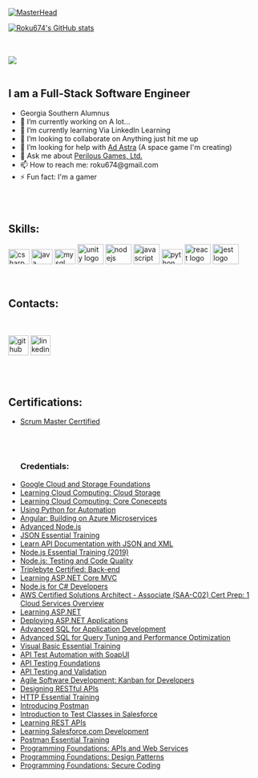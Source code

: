 [![MasterHead](https://c.tenor.com/BxuhqfpyRFwAAAAC/loading-system.gif)](https://alexanderfields.me)

[![Roku674's GitHub stats](https://github-readme-stats.vercel.app/api?username=roku674&count_private=true&show_icons=true&theme=react)](https://github.com/roku674)   

<br></br>
<img src="https://cdn.georgiasouthern.edu/logos/eGSlogo.png"/>
<br></br>
<h2>I am a Full-Stack Software Engineer</h2>
<ul>
<li>Georgia Southern Alumnus</li>
<li> 🔭 I’m currently working on A lot... </li>
<li> 🌱 I’m currently learning Via LinkedIn Learning </li>
<li> 👯 I’m looking to collaborate on Anything just hit me up </li>
<li> 🤔 I’m looking for help with <a href ="https://sites.google.com/view/perilousgamesltd/games/adastrapericlum/gallery"> Ad Astra</a> (A space game I'm creating)</li>
<li> 💬 Ask me about <a href="www.perilousgames.com">Perilous Games, Ltd. </a></li>
<li> 📫 How to reach me: roku674@gmail.com </li>
<li> ⚡ Fun fact: I'm a gamer</li>
</ul>

<br></br>
<h2>Skills:</h2>
<div align="left">  
  <img src="https://cdn.jsdelivr.net/gh/devicons/devicon/icons/csharp/csharp-original.svg" height="30" width="42" alt="csharp logo"/>
  <img src="https://cdn.jsdelivr.net/gh/devicons/devicon/icons/java/java-original.svg" height="30" width="42" alt="java logo"/>
  <img src="https://cdn.jsdelivr.net/gh/devicons/devicon/icons/mysql/mysql-original.svg" height="30" width="42" alt="mysql logo"/>
  <img src="https://cdn.jsdelivr.net/gh/devicons/devicon/icons/unity/unity-original.svg" height="40" width="52" alt="unity logo"/>
  <img src="https://cdn.jsdelivr.net/gh/devicons/devicon/icons/nodejs/nodejs-original.svg" height="40" width="52" alt="nodejs logo"/>
  <img src="https://cdn.jsdelivr.net/gh/devicons/devicon/icons/javascript/javascript-original.svg" height="40" width="52" alt="javascript logo"/>
  <img src="https://cdn.jsdelivr.net/gh/devicons/devicon/icons/python/python-original.svg" height="30" width="42" alt="python logo"/>
  <img src="https://cdn.jsdelivr.net/gh/devicons/devicon/icons/react/react-original.svg" height="40" width="52" alt="react logo"/>
  <img src="https://cdn.jsdelivr.net/gh/devicons/devicon/icons/jest/jest-plain.svg" height="40" width="52" alt="jest logo"/>
</div>
<br></br>
<h2>Contacts:</h2>

<br></br>
[<img src='https://cdn.jsdelivr.net/npm/simple-icons@3.0.1/icons/github.svg' alt='github' height='40'>](https://github.com/roku674)  [<img src='https://cdn.jsdelivr.net/npm/simple-icons@3.0.1/icons/linkedin.svg' alt='linkedin' height='40'>](https://www.linkedin.com/in/alexander-fields-aa57a997/) 


<br></br>
<h2>Certifications:</h2>
<ul>
<li>
    <a href="https://bcert.me/bc/html/show-badge.html?b=uidevczt">Scrum Master Cerrtified
    </a>
</li>
 
  
<br></br>
<h3>Credentials:</h3>

<li>
  <a href="https://www.linkedin.com/learning/certificates/d98d90539667b9a67840efdcda2549f4880b2865fa212c6704e2eba876a3e4f4?original_referer=https%3A%2F%2Fwww.linkedin.com%2Fin%2Falexander-fields-aa57a997%3Ftrk%3Dpeople-guest_people_search-card">Google Cloud and Storage Foundations
  </a>
</li>

<li>
  <a href="https://www.linkedin.com/learning/certificates/cde2f1ecfee46fb5f825cab83d97a1c35d5d7e6e468d5131cdd2325ba348ced4">Learning Cloud Computing: Cloud Storage
  </a>
</li>
<li>
  <a href="https://www.linkedin.com/learning/certificates/d008e40fa49d54542b8a319ae94084dbc4a078b0e92a65cabc86dd86aafed159">Learning Cloud Computing: Core Conecepts
  </a>
</li>
<li>
  <a href="https://www.linkedin.com/learning/certificates/26194ce11d5411effd4fed14b9e0a59911d1301c3900ecc263707566e5b75bec?original_referer=https%3A%2F%2Fwww.linkedin.com%2Fin%2Falexander-fields-aa57a997%3Ftrk%3Dpeople-guest_people_search-card">Using Python for Automation
  </a>
</li>
<li>
  <a href="https://www.linkedin.com/learning/certificates/29f3dfcad5236e70be5f222c8f902ad3fe7cd507243e57b79d453c091ffa0613?original_referer=https%3A%2F%2Fwww.linkedin.com%2Fin%2Falexander-fields-aa57a997%3Ftrk%3Dpeople-guest_people_search-card">Angular: Building on Azure Microservices
  </a>
</li>
<li>
  <a href="https://www.linkedin.com/learning/certificates/8e9ed2b075652380aa735f86ec301795521d6635d92c88b71d0c3c36ff0643b3">Advanced Node.js
  </a>
</li>
<li>
  <a href="https://www.linkedin.com/learning/certificates/2b03f2004a90a6081dd424a4eae85c78fef66ab51fc6096b6d4be27aa9fc2d67">JSON Essential Training
  </a>
</li>
<li>
  <a href="https://www.linkedin.com/learning/certificates/a34d2795ed15d0bcdd407d7f64ae95d0234d37ff5a4b971e191978481f5ac12c">Learn API Documentation with JSON and XML
  </a>
</li>
<li>
  <a href="https://www.linkedin.com/learning/node-js-essential-training-2019">Node.js Essential Training (2019)
  </a>
</li>
<li>
  <a href="https://www.linkedin.com/learning/node-js-testing-and-code-quality-14003857">Node.js: Testing and Code Quality
  </a>
</li>
<li>
  <a href="https://triplebyte.com/tb/alexander-fields-sf0votk/certificate">Triplebyte Certified: Back-end
  </a>
</li>
<li>
  <a href="https://www.linkedin.com/learning/learning-asp-dot-net-core-mvc">Learning ASP.NET Core MVC
  </a>
</li>
<li>
  <a href="https://www.linkedin.com/learning/node-js-for-c-sharp-developers">Node.js for C# Developers
  </a>
</li>
<li>
  <a href="https://www.linkedin.com/learning/aws-certified-solutions-architect-associate-saa-c02-cert-prep-1-cloud-services-overview">AWS Certified Solutions Architect - Associate (SAA-C02) Cert Prep: 1 Cloud Services Overview
  </a>
</li>
<li>
  <a href="https://www.linkedin.com/learning/learning-asp-dot-net-2">Learning ASP.NET
  </a>
</li>
<li>
  <a href="https://www.linkedin.com/learning/deploying-asp-dot-net-applications">Deploying ASP.NET Applications
  </a>
</li>
<li>
  <a href="https://www.linkedin.com/learning/advanced-sql-for-application-development">Advanced SQL for Application Development
  </a>
</li>
<li>
  <a href="https://www.linkedin.com/learning/advanced-sql-for-query-tuning-and-performance-optimization">Advanced SQL for Query Tuning and Performance Optimization
  </a>
</li>
<li>
  <a href="https://www.linkedin.com/learning/visual-basic-essential-training-2?original_referer=https%3A%2F%2Fwww.linkedin.com%2Fin%2Falexander-fields-aa57a997%3Ftrk%3Dpeople-guest_people_search-card">Visual Basic Essential Training
  </a>
</li>
<li>
  <a href="https://www.linkedin.com/learning/api-test-automation-with-soapui">API Test Automation with SoapUI
  </a>
</li>
<li>
  <a href="https://www.linkedin.com/learning/api-testing-foundations">API Testing Foundations
  </a>
</li>
<li>
  <a href="https://www.linkedin.com/learning/api-testing-and-validation">API Testing and Validation
  </a>
</li>
<li>
  <a href="https://www.linkedin.com/learning/agile-software-development-kanban-for-developers">Agile Software Development: Kanban for Developers
  </a>
</li>
<li>
  <a href="https://www.linkedin.com/learning/designing-restful-apis">Designing RESTful APIs
  </a>
</li>
<li>
  <a href="https://www.linkedin.com/learning/http-essential-training">HTTP Essential Training
  </a>
</li>
<li>
  <a href="https://www.linkedin.com/learning/introducing-postman">Introducing Postman
  </a>
</li>
<li>
  <a href="https://www.linkedin.com/learning/introduction-to-test-classes-in-salesforce">Introduction to Test Classes in Salesforce
  </a>
</li>
<li>
  <a href="https://www.linkedin.com/learning/learning-rest-apis">Learning REST APIs
  </a>
</li>
<li>
  <a href="https://www.linkedin.com/learning/learning-salesforce-com-development">Learning Salesforce.com Development
  </a>
</li>
<li>
  <a href="https://www.linkedin.com/learning/postman-essential-training">Postman Essential Training 
  </a>
</li>
<li>
  <a href="https://www.linkedin.com/learning/programming-foundations-apis-and-web-services">Programming Foundations: APIs and Web Services
  </a>
</li>
<li>
  <a href="https://www.linkedin.com/learning/programming-foundations-design-patterns-2?original_referer=https%3A%2F%2Fwww.linkedin.com%2Fin%2Falexander-fields-aa57a997%3Ftrk%3Dpeople-guest_people_search-card">Programming Foundations: Design Patterns
  </a>
</li>
<li>
  <a href="https://www.linkedin.com/learning/programming-foundations-secure-coding">Programming Foundations: Secure Coding
  </a>
</li>

</ul>
